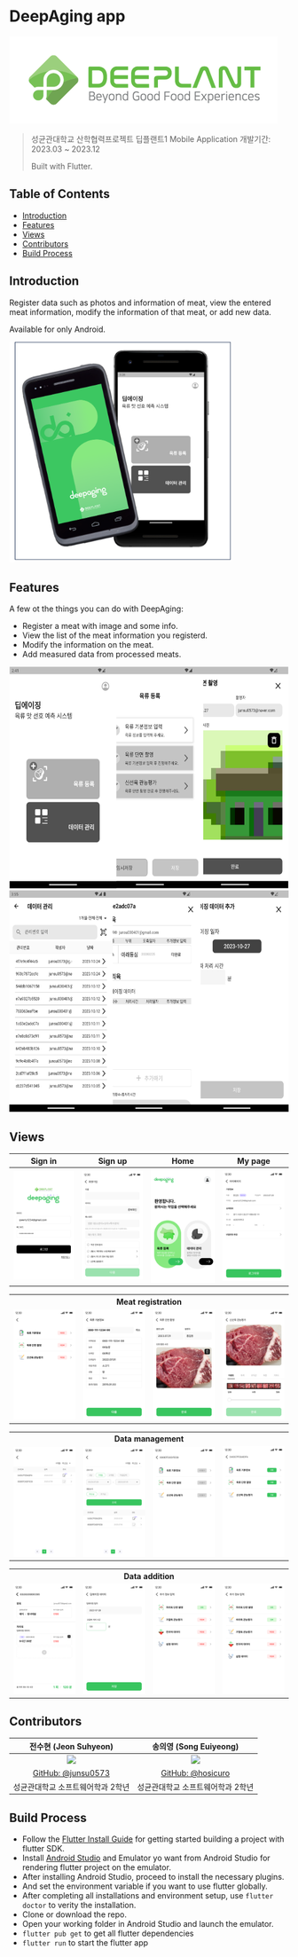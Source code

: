 # DeepAging app

![logo](./images/logo.png)

> 성균관대학교 산학협력프로젝트 딥플랜트1 Mobile Application
> 개발기간: 2023.03 ~ 2023.12
>
> Built with Flutter.



## Table of Contents

- [Introduction](#Introduction)
- [Features](#Features)
- [Views](#Views)
- [Contributors](#Contributors)
- [Build Process](#Build-Process)



## Introduction

Register data such as photos and information of meat, view the entered meat information, modify the information of that meat, or add new data.

Available for only Android.

<img src="./images/app-main.png" width="400">



## Features

A few ot the things you can do with DeepAging:

- Register a meat with image and some info.
- View the list of the meat information you registerd.
- Modify the information on the meat.
- Add measured data from processed meats.

<img src="./images/features-1.png" height=400>

<img src="./images/features-2.png" height=400>



## Views

|                   Sign in                    |                   Sign up                    |                   Home                    |                   My page                    |
| :------------------------------------------: | :------------------------------------------: | :---------------------------------------: | :------------------------------------------: |
| <img src="./images/sign-in.png" width="200"> | <img src="./images/sign-up.png" width="200"> | <img src="./images/home.png" width="200"> | <img src="./images/my-page.png" width="200"> |

<table>
  <tr>
    <th colspan="4" style="text-align: center;">Meat registration</td>
  </tr>
  <tr>
    <td><img src="./images/meat-regi-1.png" width=200></td>
		<td><img src="./images/meat-regi-2.png" width=200></td>
    <td><img src="./images/meat-regi-3.png" width=200></td>
    <td><img src="./images/meat-regi-4.png" width=200></td>
  </tr>
</table>

<table>
  <tr>
    <th colspan="4" style="text-align: center;">Data management</td>
  </tr>
  <tr>
    <td><img src="./images/data-mng-1.png" width=200></td>
		<td><img src="./images/data-mng-2.png" width=200></td>
    <td><img src="./images/data-mng-3.png" width=200></td>
    <td><img src="./images/data-mng-4.png" width=200></td>
  </tr>
</table>

<table>
  <tr>
    <th colspan="4" style="text-align: center;">Data addition</td>
  </tr>
  <tr>
    <td><img src="./images/data-add-1.png" width=200></td>
		<td><img src="./images/data-add-2.png" width=200></td>
    <td><img src="./images/data-add-3.png" width=200></td>
    <td><img src="./images/data-add-4.png" width=200></td>
  </tr>
</table>



## Contributors

|                            전수현 (Jeon Suhyeon)                             |                            송의영 (Song Euiyeong)                            |
| :--------------------------------------------------------------------------: | :--------------------------------------------------------------------------: |
| <img src="https://avatars.githubusercontent.com/u/69349488?v=4" width="200"> | <img src="https://avatars.githubusercontent.com/u/85021840?v=4" width="200"> |
|              [GitHub: @junsu0573](https://github.com/junsu0573)              |               [GitHub: @hosicuro](https://github.com/hosicuro)               |
|                      성균관대학교 소프트웨어학과 2학년                       |                      성균관대학교 소프트웨어학과 2학년                       |



## Build Process

- Follow the [Flutter Install Guide](https://docs.flutter.dev/get-started/install) for getting started building a project with flutter SDK.
- Install [Android Studio](https://developer.android.com/studio?hl=ko) and Emulator yo want from Android Studio for rendering flutter project on the emulator.
- After installing Android Studio, proceed to install the necessary plugins.
- And set the environment variable if you want to use flutter globally.
- After completing all installations and environment setup, use `flutter doctor` to verity the installation.
- Clone or download the repo.
- Open your working folder in Android Studio and launch the emulator.
- `flutter pub get` to get all flutter dependencies
- `flutter run` to start the flutter app
